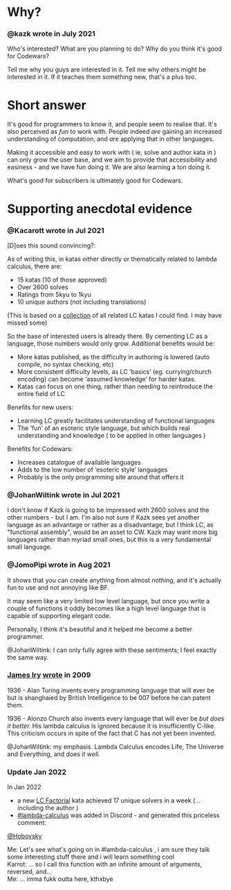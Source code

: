 # Why?

### @kazk wrote in July 2021

Who's interested? What are you planning to do? Why do you think it's good for Codewars?

Tell me why you guys are interested in it. Tell me why others might be interested in it. If it teaches them something new, that's a plus too.

# Short answer

It's good for programmers to know it, and people seem to realise that. It's also perceived as _fun_ to work with. People indeed _are_ gaining an increased understanding of computation, and _are_ applying that in other languages.

Making it accessible and easy to work with ( ie, solve and author kata in ) can only grow the user base, and we aim to provide that accessibility and easiness - and we have fun doing it. We are also learning a ton doing it.

What's good for subscribers is ultimately good for Codewars.

# Supporting anecdotal evidence

### @Kacarott wrote in Jul 2021

\[D\]oes this sound convincing?:

As of writing this, in katas either directly or thematically related to lambda calculus, there are:

* 15 katas (10 of those approved)
* Over 2600 solves
* Ratings from 5kyu to 1kyu
* 10 unique authors (not including translations)

(This is based on a [collection](https://www.codewars.com/collections/60f2bfb58fd43a000ee5cbc5) of all related LC katas I could find. I may have missed some)

So the base of interested users is already there. By cementing LC as a language, those numbers would only grow. Additional benefits would be:

* More katas published, as the difficulty in authoring is lowered (auto compile, no syntax checking, etc)
* More consistent difficulty levels, as LC ‘basics’ (eg. currying/church encoding) can become ‘assumed knowledge’ for harder katas.
* Katas can focus on one thing, rather than needing to reintroduce the entire field of LC

Benefits for new users:

* Learning LC greatly facilitates understanding of functional languages
* The ‘fun’ of an esoteric style language, but which builds real understanding and knowledge ( to be applied in other languages )

Benefits for Codewars:

* Increases catalogue of available languages
* Adds to the low number of ‘esoteric style’ languages
* Probably is the only programming site around that offers it

### @JohanWiltink wrote in Jul 2021

I don't know if Kazk is going to be impressed with 2600 solves and the other numbers - but I am. I'm also not sure if Kazk sees yet another language as an advantage or rather as a disadvantage, but I think LC, as "functional assembly", would be an asset to CW. Kazk may want more big languages rather than myriad small ones, but this is a very fundamental small language.

### @JomoPipi wrote in Aug 2021

It shows that you can create anything from almost nothing, and it's actually fun to use and not annoying like BF.

It may seem like a very limited low level language, but once you write a couple of functions it oddly becomes like a high level language that is capable of supporting elegant code.

Personally, I think it's beautiful and it helped me become a better programmer.

@JohanWiltink: I can only fully agree with these sentiments; I feel exactly the same way.

### [James Iry](https://www.blogger.com/profile/02835376424060382389) [wrote](http://james-iry.blogspot.com/2009/05/brief-incomplete-and-mostly-wrong.html) in 2009

1936 - Alan Turing invents every programming language that will ever be but is shanghaied by British Intelligence to be 007 before he can patent them.

1936 - Alonzo Church also invents every language that will ever be _but does it better._ His lambda calculus is ignored because it is insufficiently C-like. This criticism occurs in spite of the fact that C has not yet been invented.

@JohanWiltink: my emphasis. Lambda Calculus encodes Life, The Universe and Everything, and does it _well._

### Update Jan 2022

In Jan 2022
* a new [LC Factorial](https://www.codewars.com/kata/factorial-lambda-calculus) kata achieved 17 unique solvers in a week ( .. including the author )
* [#lambda-calculus](https://discord.com/channels/846624424199061524/933847946808684596) was added in Discord - and generated this priceless comment:

[@Hobovsky](https://discord.com/channels/846624424199061524/933847946808684596/934109111740690472)

Me: Let's see what's going on in #lambda-calculus , i am sure they talk some interesting stuff there and i will learn something cool  
Karrot: ... so I call this function with an infinite amount of arguments, reversed, and...  
Me: ... imma fukk outta here, kthxbye
